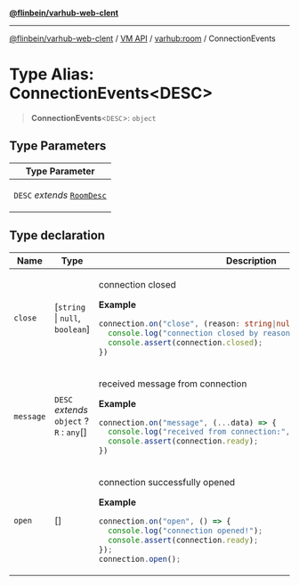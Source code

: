 [**@flinbein/varhub-web-clent**](../../../README.md)

***

[@flinbein/varhub-web-clent](../../../README.md) / [VM API](../../README.md) / [varhub:room](../README.md) / ConnectionEvents

# Type Alias: ConnectionEvents\<DESC\>

> **ConnectionEvents**\<`DESC`\>: `object`

## Type Parameters

<table>
<thead>
<tr>
<th>Type Parameter</th>
</tr>
</thead>
<tbody>
<tr>
<td>

`DESC` *extends* [`RoomDesc`](RoomDesc.md)

</td>
</tr>
</tbody>
</table>

## Type declaration

<table>
<thead>
<tr>
<th>Name</th>
<th>Type</th>
<th>Description</th>
</tr>
</thead>
<tbody>
<tr>
<td>

`close`

</td>
<td>

[`string` \| `null`, `boolean`]

</td>
<td>

connection closed

**Example**

```typescript
connection.on("close", (reason: string|null, wasOpen: boolean) => {
  console.log("connection closed by reason:", reason);
  console.assert(connection.closed);
})
```

</td>
</tr>
<tr>
<td>

`message`

</td>
<td>

`DESC` *extends* `object` ? `R` : `any`[]

</td>
<td>

received message from connection

**Example**

```typescript
connection.on("message", (...data) => {
  console.log("received from connection:", data);
  console.assert(connection.ready);
})
```

</td>
</tr>
<tr>
<td>

`open`

</td>
<td>

[]

</td>
<td>

connection successfully opened

**Example**

```typescript
connection.on("open", () => {
  console.log("connection opened!");
  console.assert(connection.ready);
});
connection.open();
```

</td>
</tr>
</tbody>
</table>
